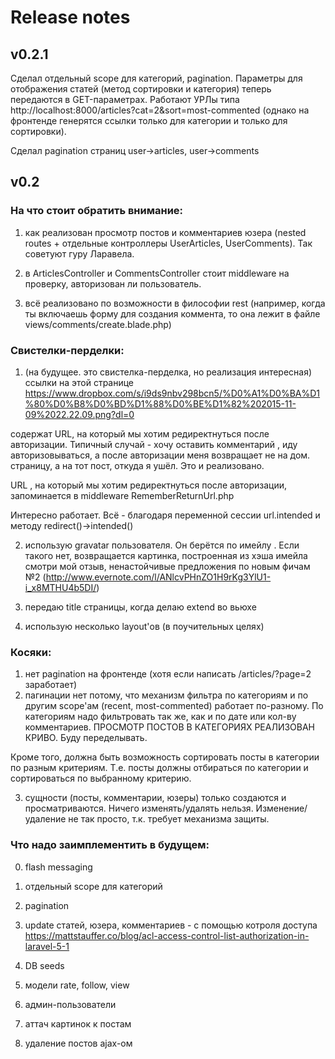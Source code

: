 # Release notes

## v0.2.1
Сделал отдельный scope для категорий, pagination.
Параметры для отображения статей (метод сортировки и категория) теперь передаются в GET-параметрах.
Работают УРЛы типа http://localhost:8000/articles?cat=2&sort=most-commented (однако на фронтенде генерятся ссылки только для категории и только для сортировки).

Сделал pagination страниц user->articles, user->comments

## v0.2

### На что стоит обратить внимание:
1. как реализован просмотр постов и комментариев юзера (nested routes + отдельные контроллеры UserArticles, UserComments).  Так советуют гуру Ларавела.

2. в ArticlesController и CommentsController стоит middleware на проверку, авторизован ли пользователь.

3. всё реализовано по возможности в философии rest (например, когда ты включаешь форму для создания коммента, то она лежит в файле views/comments/create.blade.php)


### Свистелки-перделки:

1.  (на будущее. это свистелка-перделка, но реализация интересная)
ссылки на этой странице
https://www.dropbox.com/s/i9ds9nbv298bcn5/%D0%A1%D0%BA%D1%80%D0%B8%D0%BD%D1%88%D0%BE%D1%82%202015-11-09%2022.22.09.png?dl=0

содержат URL, на который мы хотим редиректнуться после авторизации. Типичный случай - хочу оставить комментарий , иду авторизовываться, а после авторизации меня возвращает не на дом. страницу, а на тот пост, откуда я ушёл.
Это и реализовано.

URL , на который мы хотим редиректнуться после авторизации, запоминается в middleware RememberReturnUrl.php

Интересно работает. Всё - благодаря переменной сессии url.intended и методу redirect()->intended()

2) использую gravatar пользователя. Он берётся по имейлу . Если такого нет, возвращается картинка, построенная из хэша имейла
смотри мой отзыв, ненастойчивые предложения по новым фичам №2 (http://www.evernote.com/l/ANlcvPHnZO1H9rKg3YlU1-i_x8MTHU4b5DI/)

3) передаю title страницы, когда делаю extend во вьюхе

4) использую несколько layout'ов (в поучительных целях)


### Косяки:
1. нет pagination на фронтенде (хотя если написать /articles/?page=2 заработает)
2. пагинации нет потому, что механизм фильтра по категориям и по другим scope'ам (recent, most-commented) работает по-разному. По категориям надо фильтровать так же, как и по дате или кол-ву комментариев.
ПРОСМОТР ПОСТОВ В КАТЕГОРИЯХ РЕАЛИЗОВАН КРИВО.
Буду переделывать.

Кроме того, должна быть возможность сортировать посты в категории по разным критериям. Т.е. посты должны отбираться по категории и сортироваться по выбранному критерию.

3) сущности (посты, комментарии, юзеры) только создаются и просматриваются. Ничего изменять/удалять нельзя.
Изменение/удаление не так просто, т.к. требует механизма защиты.

### Что надо заимплементить в будущем:

0. flash messaging
1. отдельный scope для категорий
2. pagination
3. update статей, юзера, комментариев - с помощью котроля доступа https://mattstauffer.co/blog/acl-access-control-list-authorization-in-laravel-5-1
4. DB seeds

5. модели rate, follow, view
6. админ-пользователи
7. аттач картинок к постам
8. удаление постов ajax-ом


